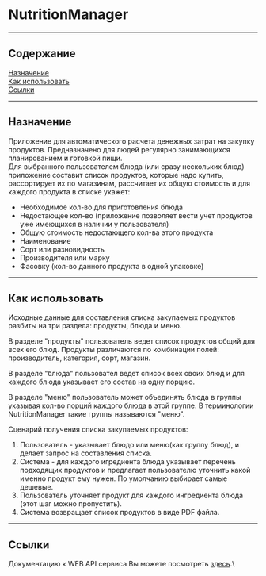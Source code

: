 # NutritionManager

---

## Содержание
[Назначение](#goals)\
[Как использовать](#howToUse)\
[Ссылки](#links)

---

<a name="goals"></a>
## Назначение
Приложение для автоматического расчета денежных затрат на закупку продуктов.
Предназначено для людей регулярно занимающихся планированием и готовкой пищи.\
Для выбранного пользователем блюда (или сразу нескольких блюд) приложение составит
список продуктов, которые надо купить, рассортирует их по магазинам, рассчитает их
общую стоимость и для каждого продукта в списке укажет:
* Необходимое кол-во для приготовления блюда
* Недостающее кол-во (приложение позволяет вести учет продуктов уже имеющихся в наличии
у пользователя)
* Общую стоимость недостающего кол-ва этого продукта
* Наименование
* Сорт или разновидность
* Производителя или марку
* Фасовку (кол-во данного продукта в одной упаковке)

---

<a name="howToUse"></a>
## Как использовать
Исходные данные для составления списка закупаемых продуктов разбиты на три раздела: продукты, блюда и меню.

В разделе "продукты" пользователь ведет список продуктов общий для всех его блюд. Продукты различаются по
комбинации полей: производитель, категория, сорт, магазин.

В разделе "блюда" пользовател ведет список всех своих блюд и для каждого блюда указывает его состав на одну порцию.

В разделе "меню" пользователь может объединять блюда в группы указывая кол-во порций каждого блюда в этой группе.
В терминологии NutritionManager такие группы называются "меню".

Сценарий получения списка закупаемых продуктов:
1. Пользователь - указывает блюдо или меню(как группу блюд), и делает запрос на составления списка.
2. Система - для каждого игредиента блюда указывает перечень подходящих продуктов и предлагает пользователю
уточнить какой именно продукт ему нужен. По умолчанию выбирает самые дешевые.
3. Пользователь уточняет продукт для каждого ингредиента блюда (этот шаг можно пропустить).
4. Система возвращает список продуктов в виде PDF файла.

---

<a name="links"></a>
## Ссылки
Документацию к WEB API сервиса Вы можете посмотреть [здесь](https://nutritionmanager.xyz/api).\